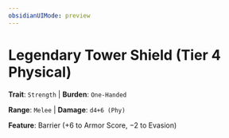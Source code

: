 ```yaml
---
obsidianUIMode: preview
---
```

# Legendary Tower Shield (Tier 4 Physical)

**Trait**: `Strength` | **Burden**: `One-Handed`

**Range**: `Melee` | **Damage**: `d4+6 (Phy)`

**Feature**: Barrier (+6 to Armor Score, −2 to Evasion)
